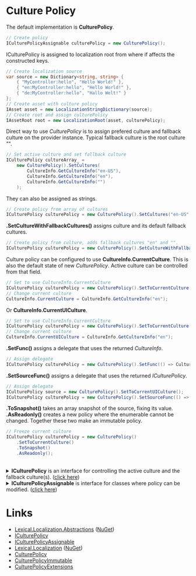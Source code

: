 # Culture Policy
The default implementation is **CulturePolicy**. 

```csharp
// Create policy
ICulturePolicyAssignable culturePolicy = new CulturePolicy();
```

ICulturePolicy is assigned to localization root from where if affects the constructed keys.

```csharp
// Create localization source
var source = new Dictionary<string, string> {
    { "MyController:hello", "Hello World!" },
    { "en:MyController:hello", "Hello World!" },
    { "de:MyController:hello", "Hallo Welt!" }
};
// Create asset with culture policy
IAsset asset = new LocalizationStringDictionary(source);
// Create root and assign culturePolicy
IAssetRoot root = new LocalizationRoot(asset, culturePolicy);
```

Direct way to use *CulturePolicy* is to assign prefered culture and fallback culture on the provider instance.
Typical fallback culture is the root culture "".

```csharp
// Set active culture and set fallback culture
ICulturePolicy cultureArray_ =
    new CulturePolicy().SetCultures(
        CultureInfo.GetCultureInfo("en-US"),
        CultureInfo.GetCultureInfo("en"),
        CultureInfo.GetCultureInfo("")
    );
```

They can also be assigned as strings.

```csharp
// Create policy from array of cultures
ICulturePolicy culturePolicy = new CulturePolicy().SetCultures("en-US", "en", "");
```

**.SetCultureWithFallbackCultures()** assigns culture and its default fallback cultures.

```csharp
// Create policy from culture, adds fallback cultures "en" and "".
ICulturePolicy culturePolicy = new CulturePolicy().SetCultureWithFallbackCultures("en-US");
```

Culture policy can be configured to use **CultureInfo.CurrentCulture**. 
This is also the default state of new *CulturePolicy*.
Active culture can be controlled from that field.

```csharp
// Set to use CultureInfo.CurrentCulture
ICulturePolicy culturePolicy = new CulturePolicy().SetToCurrentCulture();
// Change current culture
CultureInfo.CurrentCulture = CultureInfo.GetCultureInfo("en");
```

Or **CultureInfo.CurrentUICulture**.

```csharp
// Set to use CultureInfo.CurrentCulture
ICulturePolicy culturePolicy = new CulturePolicy().SetToCurrentCulture();
// Change current culture
CultureInfo.CurrentUICulture = CultureInfo.GetCultureInfo("en");
```

**.SetFunc()** assigns a delegate that uses the returned *CultureInfo*.

```csharp
// Assign delegate 
ICulturePolicy culturePolicy = new CulturePolicy().SetFunc(() => CultureInfo.GetCultureInfo("fi"));
```

**.SetSourceFunc()** assigns a delegate that uses the returned *ICulturePolicy*.

```csharp
// Assign delegate 
ICulturePolicy source = new CulturePolicy().SetToCurrentUICulture();
ICulturePolicy culturePolicy = new CulturePolicy().SetSourceFunc(() => source);
```

**.ToSnapshot()** takes an array snapshot of the source, fixing its value.
**.AsReadonly()** creates a new policy where the enumerable cannot be changed. 
Together these two make an immutable policy.

```csharp
// Freeze current culture
ICulturePolicy culturePolicy = new CulturePolicy()
    .SetToCurrentCulture()
    .ToSnapshot()
    .AsReadonly();
```

<br/>
<details>
  <summary><b>ICulturePolicy</b> is an interface for controlling the active culture and the fallback culture(s). (<u>click here</u>)</summary>

```csharp
/// <summary>
/// Interface for policy that returns active culture policy, and fallback cultures.
/// </summary>
public interface ICulturePolicy
{
    /// <summary>
    /// Enumerable that returns first the active culture, and then fallback cultures.
    /// 
    /// For example: "en-UK", "en", "".
    /// </summary>
    IEnumerable<CultureInfo> Cultures { get; }
}
```
</details>

<details>
  <summary><b>ICulturePolicyAssignable</b> is interface for classes where policy can be modified. (<u>click here</u>)</summary>

```csharp
/// <summary>
/// Interface for culture policy where culture is assignable.
/// </summary>
public interface ICulturePolicyAssignable : ICulturePolicy
{
    /// <summary>
    /// Set new enumerable of cultures. The first element is active culture, others fallback cultures.
    /// </summary>
    /// <param name="cultureEnumerable"></param>
    /// <returns></returns>
    ICulturePolicyAssignable SetCultures(IEnumerable<CultureInfo> cultureEnumerable);
}
```
</details>

# Links
* [Lexical.Localization.Abstractions](https://github.com/tagcode/Lexical.Localization/tree/master/Lexical.Localization.Abstractions) ([NuGet](https://www.nuget.org/packages/Lexical.Localization.Abstractions/))
 * [ICulturePolicy](https://github.com/tagcode/Lexical.Localization/blob/master/Lexical.Localization.Abstractions/CulturePolicy/ICulturePolicy.cs)
 * [ICulturePolicyAssignable](https://github.com/tagcode/Lexical.Localization/blob/master/Lexical.Localization.Abstractions/CulturePolicy/ICulturePolicy.cs)
* [Lexical.Localization](https://github.com/tagcode/Lexical.Localization/tree/master/Lexical.Localization) ([NuGet](https://www.nuget.org/packages/Lexical.Localization/))
 * [CulturePolicy](https://github.com/tagcode/Lexical.Localization/blob/master/Lexical.Localization/CulturePolicy/CulturePolicy.cs)
 * [CulturePolicyImmutable](https://github.com/tagcode/Lexical.Localization/blob/master/Lexical.Localization/CulturePolicy/CulturePolicyImmutable.cs)
 * [CulturePolicyExtensions](https://github.com/tagcode/Lexical.Localization/blob/master/Lexical.Localization/CulturePolicy/CulturePolicyExtensions.cs)
